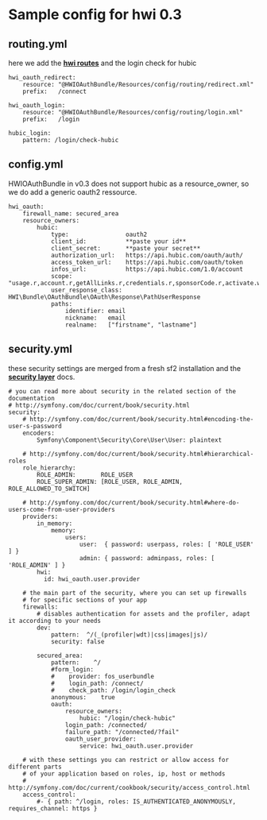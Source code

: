 Sample config for hwi 0.3
================

## routing.yml

here we add the [__hwi routes__](https://github.com/hwi/HWIOAuthBundle/blob/master/Resources/doc/1-setting_up_the_bundle.md#c-import-the-routing) and the login check for hubic

    hwi_oauth_redirect:
        resource: "@HWIOAuthBundle/Resources/config/routing/redirect.xml"
        prefix:   /connect

    hwi_oauth_login:
        resource: "@HWIOAuthBundle/Resources/config/routing/login.xml"
        prefix:   /login

    hubic_login:
        pattern: /login/check-hubic

## config.yml

HWIOAuthBundle in v0.3 does not support hubic as a resource_owner, so we do add a generic oauth2 ressource.

    hwi_oauth:
        firewall_name: secured_area
        resource_owners:
            hubic:
                type:                oauth2
                client_id:           **paste your id**
                client_secret:       **paste your secret**
                authorization_url:   https://api.hubic.com/oauth/auth/
                access_token_url:    https://api.hubic.com/oauth/token
                infos_url:           https://api.hubic.com/1.0/account
                scope:               "usage.r,account.r,getAllLinks.r,credentials.r,sponsorCode.r,activate.w,sponsored.r,links.drw"
                user_response_class: HWI\Bundle\OAuthBundle\OAuth\Response\PathUserResponse
                paths:
                    identifier: email
                    nickname:   email
                    realname:   ["firstname", "lastname"]

## security.yml

these security settings are merged from a fresh sf2 installation and the [__security layer__](https://github.com/hwi/HWIOAuthBundle/blob/0.3/Resources/doc/3-configuring_the_security_layer.md) docs.

    # you can read more about security in the related section of the documentation
    # http://symfony.com/doc/current/book/security.html
    security:
        # http://symfony.com/doc/current/book/security.html#encoding-the-user-s-password
        encoders:
            Symfony\Component\Security\Core\User\User: plaintext

        # http://symfony.com/doc/current/book/security.html#hierarchical-roles
        role_hierarchy:
            ROLE_ADMIN:       ROLE_USER
            ROLE_SUPER_ADMIN: [ROLE_USER, ROLE_ADMIN, ROLE_ALLOWED_TO_SWITCH]

        # http://symfony.com/doc/current/book/security.html#where-do-users-come-from-user-providers
        providers:
            in_memory:
                memory:
                    users:
                        user:  { password: userpass, roles: [ 'ROLE_USER' ] }
                        admin: { password: adminpass, roles: [ 'ROLE_ADMIN' ] }
            hwi:
              id: hwi_oauth.user.provider

        # the main part of the security, where you can set up firewalls
        # for specific sections of your app
        firewalls:
            # disables authentication for assets and the profiler, adapt it according to your needs
            dev:
                pattern:  ^/(_(profiler|wdt)|css|images|js)/
                security: false

            secured_area:
                pattern:    ^/
                #form_login:
                #    provider: fos_userbundle
                #    login_path: /connect/
                #    check_path: /login/login_check
                anonymous:    true
                oauth:
                    resource_owners:
                        hubic: "/login/check-hubic"
                    login_path: /connected/
                    failure_path: "/connected/?fail"
                    oauth_user_provider:
                        service: hwi_oauth.user.provider

        # with these settings you can restrict or allow access for different parts
        # of your application based on roles, ip, host or methods
        # http://symfony.com/doc/current/cookbook/security/access_control.html
        access_control:
            #- { path: ^/login, roles: IS_AUTHENTICATED_ANONYMOUSLY, requires_channel: https }

